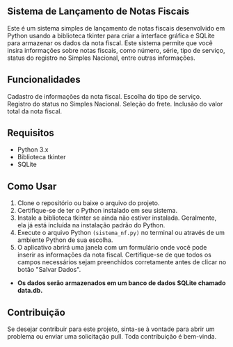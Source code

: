 ## Sistema de Lançamento de Notas Fiscais
Este é um sistema simples de lançamento de notas fiscais desenvolvido em Python usando a biblioteca tkinter para criar a interface gráfica e SQLite para armazenar os dados da nota fiscal. Este sistema permite que você insira informações sobre notas fiscais, como número, série, tipo de serviço, status do registro no Simples Nacional, entre outras informações.

## Funcionalidades
Cadastro de informações da nota fiscal.
Escolha do tipo de serviço.
Registro do status no Simples Nacional.
Seleção do frete.
Inclusão do valor total da nota fiscal.

## Requisitos
- Python 3.x
- Biblioteca tkinter
- SQLite

## Como Usar
1. Clone o repositório ou baixe o arquivo do projeto.
2. Certifique-se de ter o Python instalado em seu sistema.
3. Instale a biblioteca tkinter se ainda não estiver instalada. Geralmente, ela já está incluída na instalação padrão do Python.
4. Execute o arquivo Python `(sistema_nf.py)` no terminal ou através de um ambiente Python de sua escolha.
5. O aplicativo abrirá uma janela com um formulário onde você pode inserir as informações da nota fiscal. Certifique-se de que todos os campos necessários sejam preenchidos corretamente antes de clicar no botão "Salvar Dados".
- **Os dados serão armazenados em um banco de dados SQLite chamado data.db.**

## Contribuição
Se desejar contribuir para este projeto, sinta-se à vontade para abrir um problema ou enviar uma solicitação pull. Toda contribuição é bem-vinda.
